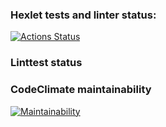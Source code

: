 ### Hexlet tests and linter status:
[![Actions Status](https://github.com/kemallt/php-project-lvl3/workflows/hexlet-check/badge.svg)](https://github.com/kemallt/php-project-lvl3/actions)
### Linttest status

### CodeClimate maintainability
[![Maintainability](https://api.codeclimate.com/v1/badges/1e37ea63cb8cca0db1df/maintainability)](https://codeclimate.com/github/kemallt/php-project-lvl3/maintainability)
